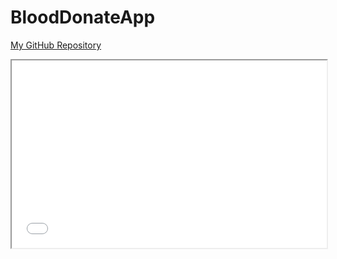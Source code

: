 # BloodDonateApp
[My GitHub Repository](https://github.com/your-username/your-repository)
<iframe src=["https://example.com](https://reactnative.dev/docs/environment-setup)" width="100%" height="300px"></iframe>
